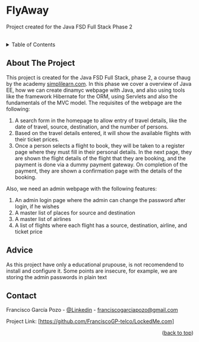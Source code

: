 # FlyAway
Project created for the Java FSD Full Stack Phase 2

<!-- TABLE OF CONTENTS -->
<br />
<details>
  <summary>Table of Contents</summary>
  <ol>
    <li>
      <a href="#about-the-project">About The Project</a>
    </li>
    <li>
      <a href="#advice">Advice</a>
      </ul>
    </li>
    <li><a href="#contact">Contact</a></li>
  </ol>
</details>




<!-- ABOUT THE PROJECT -->
## About The Project

This project is created for the Java FSD Full Stack, phase 2, a course thaug by the academy [simplilearn.com](https://www.simplilearn.com/). In this phase we cover a overview of Java EE, how we can create dinamyc webpage with Java, and also using tools like the framework Hibernate for the ORM, using Servlets and also the fundamentals of the MVC model. The requisites of the webpage are the following:

1. A search form in the homepage to allow entry of travel details, like the date of travel, source, destination, and the number of persons.
2. Based on the travel details entered, it will show the available flights with their ticket prices.
3. Once a person selects a flight to book, they will be taken to a register page where they must fill in their personal details. In the next page, they are shown the flight details of the flight that they are booking, and the payment is done via a dummy payment gateway. On completion of the payment, they are shown a confirmation page with the details of the booking.   
 
Also, we need an admin webpage with the following features:
1. An admin login page where the admin can change the password after login, if he wishes
2. A master list of places for source and destination
3. A master list of airlines
4. A list of flights where each flight has a source, destination, airline, and ticket price


<!-- ADVICE -->
## Advice

As this project have only a educational prupouse, is not recomendend to install and configure it. Some points are insecure, for example, we are storing the admin passwords in plain text


<!-- CONTACT -->
## Contact

Francisco García Pozo - [@Linkedin](https://www.linkedin.com/in/francisco-garcia-pozo/) - franciscogarciapozo@gmail.com

Project Link: [https://github.com/FranciscoGP-telco/LockedMe.com]

<p align="right">(<a href="#readme-top">back to top</a>)</p>
